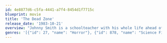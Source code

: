 ```yaml
---
id: 4e8877d6-c5fa-4441-a7f4-8454d1f7715c
blueprint: movie
title: 'The Dead Zone'
release_date: '1983-10-21'
overview: "Johnny Smith is a schoolteacher with his whole life ahead of him but, after leaving his fiancee's home one night, is involved in a car crash which leaves him in a coma for 5 years. When he wakes, he discovers he has an ability to see into the past, present and future life of anyone with whom he comes into physical contact."
genres: '[{"id": 27, "name": "Horror"}, {"id": 878, "name": "Science Fiction"}, {"id": 53, "name": "Thriller"}]'
---
```

